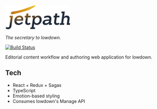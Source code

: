 <img src="/branding/logo.png?raw=true" width="206" alt="Jetpath Logo">

*The secretary to lowdown.*

[![Build Status](https://travis-ci.org/brudil/jetpath.svg?branch=master)](https://travis-ci.org/brudil/jetpath)


Editorial content workflow and authoring web application for lowdown.

## Tech

* React + Redux + Sagas
* TypeScript
* Emotion-based styling
* Consumes lowdown's Manage API

